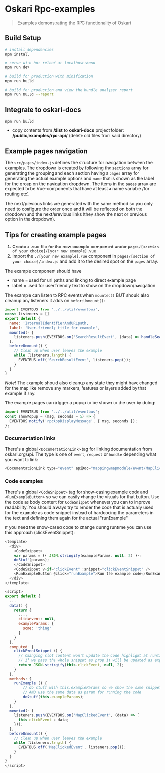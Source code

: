 # Oskari Rpc-examples

> Examples demonstrating the RPC functionality of Oskari

## Build Setup

``` bash
# install dependencies
npm install

# serve with hot reload at localhost:8080
npm run dev

# build for production with minification
npm run build

# build for production and view the bundle analyzer report
npm run build --report
```

## Integrate to oskari-docs

`npm run build`

* copy contents from __/dist__ to __oskari-docs__ project folder: __/public/examples/rpc-api/__ (delete old files from said directory)  

## Example pages navigation

The `src/pages/index.js` defines the structure for navigation between the examples. The dropdown is created by following the `sections` array for generating the grouping and each section having a `pages` array for generating the actual example options and `name` that is shown as the label for the group on the navigation dropdown. The items in the `pages` array are expected to be Vue-components that have at least a name variable /for routing etc).

The next/previous links are generated with the same method so you only need to configure the order once and it will be reflected on both the dropdown and the next/previous links (they show the next or previous option in the dropdown).

## Tips for creating example pages

1) Create a .vue file for the new example component under `pages/[section of your choice]/[your new example].vue`
2) Import the `./[your new example].vue` component in `pages/[section of your choice]/index.js` and add it to the desired spot on the `pages` array.

The example component should have:

* name = used for url paths and linking to direct example page
* label = used for user friendly text to show on the dropdown/navigation

The example can listen to RPC events when `mounted()` BUT should also cleanup any listeners it adds on `beforeUnmount()`:

``` javascript
import EVENTBUS from '../../util/eventbus';
const listeners = []
export default {
  name: 'InternalIdentifierAndURLpath,
  label: 'User-friendly title for example',
  mounted() {
    listeners.push(EVENTBUS.on('SearchResultEvent', (data) => handleSearchResult(data, this.$root.channel)));
  },
  beforeUnmount() {
    // Clean up when user leaves the example
    while (listeners.length) {
      EVENTBUS.off('SearchResultEvent', listeners.pop());
    }
  }
}
```

*Note!* The example should also cleanup any state they might have changed for the map like remove any markers, features or layers added by that example if any.

The example pages can trigger a popup to be shown to the user by doing:

``` javascript
import EVENTBUS from '../../util/eventbus';
const showPopup = (msg, seconds = 5) => {
  EVENTBUS.notify('rpcAppDisplayMessage', { msg, seconds });
};
```

### Documentation links

There's a global `<DocumentationLink>` tag for linking documentation from oskari.org/api. The type is one of `event`, `request` or `bundle` depending what you want to link:

``` javascript
<DocumentationLink type="event" apiDoc="mapping/mapmodule/event/MapClickedEvent.md" />
```

### Code examples

There's a global `<CodeSnippet>` tag for show-casing example code and `<RunExampleButton>` so we can easily change the visuals for that button. Use the code as body content for `CodeSnippet` whenever you can to improve readability. You should always try to render the code that is actually used for the example as code-snippet instead of hardcoding the parameters in the text and defining them again for the actual "runExample"

If you need the show-cased code to change during runtime you can use this approach (clickEventSnippet):

``` javascript
<template>
  <div>
    <CodeSnippet>
    var params = {{ JSON.stringify(exampleParams, null, 2) }};
    doStuff(params);
    </CodeSnippet>
    <CodeSnippet v-if="clickEvent" :snippet="clickEventSnippet" />
    <RunExampleButton @click="runExample">Run the example code</RunExampleButton>
  </div>
</template>

<script>
export default {
  ...
  data() {
    return {
      ...,
      clickEvent: null,
      exampleParams: {
        some: 'thing'
      }
    }
  },
  computed: {
    clickEventSnippet () {
      // Changing slot content won't update the code highlight at runtime
      // If we pass the whole snippet as prop it will be updated as expected
      return JSON.stringify(this.clickEvent, null, 2);
    }
  },
  methods: {
    runExample () {
        // do stuff with this.exampleParams so we show the same snippet as an example
        // AND use the same data as param for running the code
        doStuff(this.exampleParams);
    }
  },
  mounted() {
    listeners.push(EVENTBUS.on('MapClickedEvent', (data) => {
      this.clickEvent = data;
    }));
  },
  beforeUnmount() {
    // Clean up when user leaves the example
    while (listeners.length) {
      EVENTBUS.off('MapClickedEvent', listeners.pop());
    }
  }
}
</script>
```
